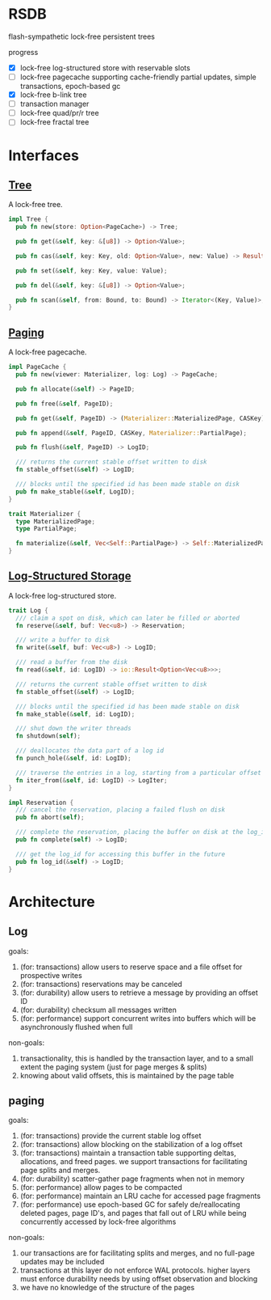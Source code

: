 # RSDB

flash-sympathetic lock-free persistent trees

progress

- [x] lock-free log-structured store with reservable slots
- [ ] lock-free pagecache supporting cache-friendly partial updates, simple transactions, epoch-based gc
- [x] lock-free b-link tree
- [ ] transaction manager
- [ ] lock-free quad/pr/r tree
- [ ] lock-free fractal tree

# Interfaces

## [Tree](src/tree.rs)

A lock-free tree.

```rust
impl Tree {
  pub fn new(store: Option<PageCache>) -> Tree;

  pub fn get(&self, key: &[u8]) -> Option<Value>;

  pub fn cas(&self, key: Key, old: Option<Value>, new: Value) -> Result<(), Option<Value>>;

  pub fn set(&self, key: Key, value: Value);

  pub fn del(&self, key: &[u8]) -> Option<Value>;

  pub fn scan(&self, from: Bound, to: Bound) -> Iterator<(Key, Value)>;
}
```

## [Paging](src/page.rs)

A lock-free pagecache.

```rust
impl PageCache {
  pub fn new(viewer: Materializer, log: Log) -> PageCache;

  pub fn allocate(&self) -> PageID;

  pub fn free(&self, PageID);

  pub fn get(&self, PageID) -> (Materializer::MaterializedPage, CASKey);

  pub fn append(&self, PageID, CASKey, Materializer::PartialPage);

  pub fn flush(&self, PageID) -> LogID;

  /// returns the current stable offset written to disk
  fn stable_offset(&self) -> LogID;

  /// blocks until the specified id has been made stable on disk
  pub fn make_stable(&self, LogID);
}

trait Materializer {
  type MaterializedPage;
  type PartialPage;

  fn materialize(&self, Vec<Self::PartialPage>) -> Self::MaterializedPage;
}
```

## [Log-Structured Storage](src/log.rs)

A lock-free log-structured store.

```rust
trait Log {
  /// claim a spot on disk, which can later be filled or aborted
  fn reserve(&self, buf: Vec<u8>) -> Reservation;

  /// write a buffer to disk
  fn write(&self, buf: Vec<u8>) -> LogID;

  /// read a buffer from the disk
  fn read(&self, id: LogID) -> io::Result<Option<Vec<u8>>>;

  /// returns the current stable offset written to disk
  fn stable_offset(&self) -> LogID;

  /// blocks until the specified id has been made stable on disk
  fn make_stable(&self, id: LogID);

  /// shut down the writer threads
  fn shutdown(self);

  /// deallocates the data part of a log id
  fn punch_hole(&self, id: LogID);

  /// traverse the entries in a log, starting from a particular offset
  fn iter_from(&self, id: LogID) -> LogIter;
}

impl Reservation {
  /// cancel the reservation, placing a failed flush on disk
  pub fn abort(self);

  /// complete the reservation, placing the buffer on disk at the log_id
  pub fn complete(self) -> LogID;

  /// get the log_id for accessing this buffer in the future
  pub fn log_id(&self) -> LogID;
}
```

# Architecture

## Log

goals:

1. (for: transactions) allow users to reserve space and
   a file offset for prospective writes
1. (for: transactions) reservations may be canceled
1. (for: durability) allow users to retrieve a message by
   providing an offset ID
1. (for: durability) checksum all messages written
1. (for: performance) support concurrent writes into
   buffers which will be asynchronously flushed when full

non-goals:

1. transactionality, this is handled by the transaction layer,
   and to a small extent the paging system (just for page merges & splits)
1. knowing about valid offsets, this is maintained by the page table

## paging

goals:

1. (for: transactions) provide the current stable log offset
1. (for: transactions) allow blocking on the stabilization of a log offset
1. (for: transactions) maintain a transaction table supporting deltas,
   allocations, and freed pages. we support transactions for facilitating
   page splits and merges.
1. (for: durability) scatter-gather page fragments when not in memory
1. (for: performance) allow pages to be compacted
1. (for: performance) maintain an LRU cache for accessed page fragments
1. (for: performance) use epoch-based GC for safely de/reallocating
   deleted pages, page ID's, and pages that fall out of LRU while being
   concurrently accessed by lock-free algorithms

non-goals:

1. our transactions are for facilitating splits and merges, and no full-page
   updates may be included
1. transactions at this layer do not enforce WAL protocols. higher layers must
   enforce durability needs by using offset observation and blocking
1. we have no knowledge of the structure of the pages
